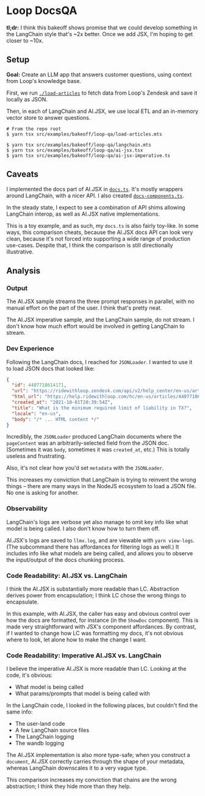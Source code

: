 # Loop DocsQA

**tl;dr:** I think this bakeoff shows promise that we could develop something in the LangChain style that's ~2x better. Once we add JSX, I'm hoping to get closer to ~10x.

## Setup

**Goal:** Create an LLM app that answers customer questions, using context from Loop's knowledge base.

First, we run [`./load-articles`](./load-articles.mts) to fetch data from Loop's Zendesk and save it locally as JSON.

Then, in each of LangChain and AI.JSX, we use local ETL and an in-memory vector store to answer questions.

```
# From the repo root
$ yarn tsx src/examples/bakeoff/loop-qa/load-articles.mts

$ yarn tsx src/examples/bakeoff/loop-qa/langchain.mts
$ yarn tsx src/examples/bakeoff/loop-qa/ai-jsx.tsx
$ yarn tsx src/examples/bakeoff/loop-qa/ai-jsx-imperative.ts
```

## Caveats

I implemented the docs part of AI.JSX in [`docs.ts`](../../../lib/docs.ts). It's mostly wrappers around LangChain, with a nicer API. I also created [`docs-components.ts`](../../../lib/docs-components.tsx).

In the steady state, I expect to see a combination of API shims allowing LangChain interop, as well as AI.JSX native implementations.

This is a toy example, and as such, my `docs.ts` is also fairly toy-like. In some ways, this comparison cheats, because the AI.JSX docs API can look very clean, because it's not forced into supporting a wide range of production use-cases. Despite that, I think the comparison is still directionally illustrative.

## Analysis

### Output

The AI.JSX sample streams the three prompt responses in parallel, with no manual effort on the part of the user. I think that's pretty neat.

The AI.JSX imperative sample, and the LangChain sample, do not stream. I don't know how much effort would be involved in getting LangChain to stream.

### Dev Experience

Following the LangChain docs, I reached for `JSONLoader`. I wanted to use it to load JSON docs that looked like:

```json
{
  "id": 4407718614171,
  "url": "https://ridewithloop.zendesk.com/api/v2/help_center/en-us/articles/4407718614171.json",
  "html_url": "https://help.ridewithloop.com/hc/en-us/articles/4407718614171-What-is-the-minimum-required-limit-of-liability-in-TX-",
  "created_at": "2021-10-01T20:39:54Z",
  "title": "What is the minimum required limit of liability in TX?",
  "locale": "en-us",
  "body": "/* ... HTML content */"
}
```

Incredibly, the `JSONLoader` produced LangChain documents where the `pageContent` was an arbitrarily-selected field from the JSON doc. (Sometimes it was `body`, sometimes it was `created_at`, etc.) This is totally useless and frustrating.

Also, it's not clear how you'd set `metadata` with the `JSONLoader`.

This increases my conviction that LangChain is trying to reinvent the wrong things – there are many ways in the NodeJS ecosystem to load a JSON file. No one is asking for another.

### Observability

LangChain's logs are verbose yet also manage to omit key info like what model is being called. I also don't know how to turn them off.

AI.JSX's logs are saved to `llmx.log`, and are viewable with `yarn view-logs`. (The subcommand there has affordances for filtering logs as well.) It includes info like what models are being called, and allows you to observe the input/output of the docs chunking process.

### Code Readability: AI.JSX vs. LangChain

I think the AI.JSX is substantially more readable than LC. Abstraction derives power from encapsulation; I think LC chose the wrong things to encapsulate.

In this example, with AI.JSX, the caller has easy and obvious control over how the docs are formatted, for instance (in the `ShowDoc` component). This is made very straightforward with JSX's component affordances. By contrast, if I wanted to change how LC was formatting my docs, it's not obvious where to look, let alone how to make the change I want.

### Code Readability: Imperative AI.JSX vs. LangChain

I believe the imperative AI.JSX is more readable than LC. Looking at the code, it's obvious:

- What model is being called
- What params/prompts that model is being called with

In the LangChain code, I looked in the following places, but couldn't find the same info:

- The user-land code
- A few LangChain source files
- The LangChain logging
- The wandb logging

The AI.JSX implementation is also more type-safe; when you construct a `document`, AI.JSX correctly carries through the
shape of your metadata, whereas LangChain downscales it to a very vague type.

This comparison increases my conviction that chains are the wrong abstraction; I think they hide more than they help.
